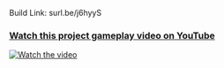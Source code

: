 Build Link: surl.be/j6hyyS

### [Watch this project gameplay video on YouTube](https://youtu.be/QVXG2g9C6ko)

[![Watch the video](https://img.youtube.com/vi/QVXG2g9C6ko/maxresdefault.jpg)](https://youtu.be/QVXG2g9C6ko)
